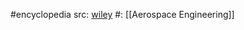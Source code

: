 #encyclopedia 
src: [wiley](https://onlinelibrary.wiley.com/doi/book/10.1002/9780470686652) 
#: [[Aerospace Engineering]] 

